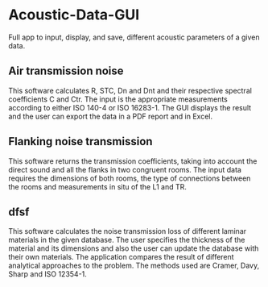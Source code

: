 # Acoustic-Data-GUI
Full app to input, display, and save, different acoustic parameters of a given data. 


## Air transmission noise

This software calculates R, STC, Dn and Dnt and their respective spectral coefficients C and Ctr. The input is the appropriate measurements according to either ISO 140-4 or ISO 16283-1. The GUI displays the result and the user can export the data in a PDF report and in Excel.

## Flanking noise transmission

This software returns the transmission coefficients, taking into account the direct sound and all the flanks in two congruent rooms. The input data requires the dimensions of both rooms, the type of connections between the rooms and measurements in situ of the L1 and TR.

## dfsf

This software calculates the noise transmission loss of different laminar materials in the given database. The user specifies the thickness of the material and its dimensions and also the user can update the database with their own materials. The application compares the result of different analytical approaches to the problem. The methods used are Cramer, Davy, Sharp and ISO 12354-1.
